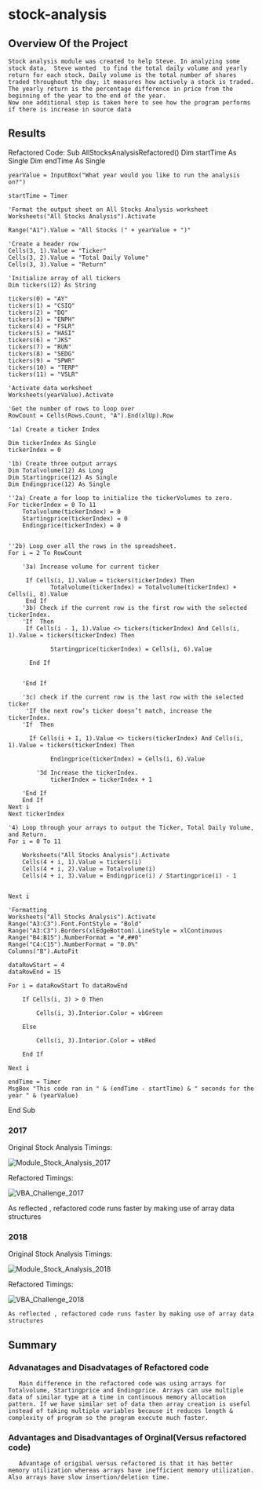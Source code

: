 # stock-analysis

## Overview Of the Project
    Stock analysis module was created to help Steve. In analyzing some stock data,  Steve wanted  to find the total daily volume and yearly return for each stock. Daily volume is the total number of shares traded throughout the day; it measures how actively a stock is traded. The yearly return is the percentage difference in price from the beginning of the year to the end of the year.
    Now one additional step is taken here to see how the program performs if there is increase in source data 

## Results
   
   Refactored Code:
   Sub AllStocksAnalysisRefactored()
    Dim startTime As Single
    Dim endTime  As Single

    yearValue = InputBox("What year would you like to run the analysis on?")

    startTime = Timer
    
    'Format the output sheet on All Stocks Analysis worksheet
    Worksheets("All Stocks Analysis").Activate
    
    Range("A1").Value = "All Stocks (" + yearValue + ")"
    
    'Create a header row
    Cells(3, 1).Value = "Ticker"
    Cells(3, 2).Value = "Total Daily Volume"
    Cells(3, 3).Value = "Return"

    'Initialize array of all tickers
    Dim tickers(12) As String
    
    tickers(0) = "AY"
    tickers(1) = "CSIQ"
    tickers(2) = "DQ"
    tickers(3) = "ENPH"
    tickers(4) = "FSLR"
    tickers(5) = "HASI"
    tickers(6) = "JKS"
    tickers(7) = "RUN"
    tickers(8) = "SEDG"
    tickers(9) = "SPWR"
    tickers(10) = "TERP"
    tickers(11) = "VSLR"
    
    'Activate data worksheet
    Worksheets(yearValue).Activate
    
    'Get the number of rows to loop over
    RowCount = Cells(Rows.Count, "A").End(xlUp).Row
    
    '1a) Create a ticker Index
    
    Dim tickerIndex As Single
    tickerIndex = 0

    '1b) Create three output arrays
    Dim Totalvolume(12) As Long
    Dim Startingprice(12) As Single
    Dim Endingprice(12) As Single
    
    ''2a) Create a for loop to initialize the tickerVolumes to zero.
    For tickerIndex = 0 To 11
        Totalvolume(tickerIndex) = 0
        Startingprice(tickerIndex) = 0
        Endingprice(tickerIndex) = 0
       
        
    ''2b) Loop over all the rows in the spreadsheet.
    For i = 2 To RowCount
    
        '3a) Increase volume for current ticker
        
         If Cells(i, 1).Value = tickers(tickerIndex) Then
                Totalvolume(tickerIndex) = Totalvolume(tickerIndex) + Cells(i, 8).Value
         End If
        '3b) Check if the current row is the first row with the selected tickerIndex.
        'If  Then
         If Cells(i - 1, 1).Value <> tickers(tickerIndex) And Cells(i, 1).Value = tickers(tickerIndex) Then
                    
                Startingprice(tickerIndex) = Cells(i, 6).Value
                
          End If
            
            
        'End If
        
        '3c) check if the current row is the last row with the selected ticker
         'If the next row’s ticker doesn’t match, increase the tickerIndex.
        'If  Then
            
          If Cells(i + 1, 1).Value <> tickers(tickerIndex) And Cells(i, 1).Value = tickers(tickerIndex) Then
                    
                Endingprice(tickerIndex) = Cells(i, 6).Value

            '3d Increase the tickerIndex.
                tickerIndex = tickerIndex + 1
            
        'End If
        End If
    Next i
    Next tickerIndex
    
    '4) Loop through your arrays to output the Ticker, Total Daily Volume, and Return.
    For i = 0 To 11
        
        Worksheets("All Stocks Analysis").Activate
        Cells(4 + i, 1).Value = tickers(i)
        Cells(4 + i, 2).Value = Totalvolume(i)
        Cells(4 + i, 3).Value = Endingprice(i) / Startingprice(i) - 1
        
        
    Next i
    
    'Formatting
    Worksheets("All Stocks Analysis").Activate
    Range("A3:C3").Font.FontStyle = "Bold"
    Range("A3:C3").Borders(xlEdgeBottom).LineStyle = xlContinuous
    Range("B4:B15").NumberFormat = "#,##0"
    Range("C4:C15").NumberFormat = "0.0%"
    Columns("B").AutoFit

    dataRowStart = 4
    dataRowEnd = 15

    For i = dataRowStart To dataRowEnd
        
        If Cells(i, 3) > 0 Then
            
            Cells(i, 3).Interior.Color = vbGreen
            
        Else
        
            Cells(i, 3).Interior.Color = vbRed
            
        End If
        
    Next i
 
    endTime = Timer
    MsgBox "This code ran in " & (endTime - startTime) & " seconds for the year " & (yearValue)

End Sub

   ### 2017
   
   Original Stock Analysis Timings:

   ![Module_Stock_Analysis_2017](Resources/Module_Stock_Analysis_2017.PNG)
   

   Refactored Timings:

   ![VBA_Challenge_2017](Resources/VBA_Challenge_2017.png)

   
   As reflected , refactored code runs faster by making use of array data structures 

   ### 2018

   Original Stock Analysis Timings:

   ![Module_Stock_Analysis_2018](Resources/Module_Stock_Analysis_2018.png)
   
    
   Refactored Timings:

   ![VBA_Challenge_2018](Resources/VBA_Challenge_2018.png)
   

    As reflected , refactored code runs faster by making use of array data structures 

## Summary

   ### Advanatages and Disadvatages of Refactored code
       Main difference in the refactored code was using arrays for Totalvolume, Startingprice and Endingprice. Arrays can use multiple data of similar type at a time in continuous memory allocation pattern. If we have similar set of data then array creation is useful instead of taking multiple variables because it reduces length & complexity of program so the program execute much faster.

   ### Advantages and Disadvantages of Orginal(Versus refactored code)
       Advantage of origibal versus refactored is that it has better memory utilization whereas arrays have inefficient memory utilization. Also arrays have slow insertion/deletion time.
